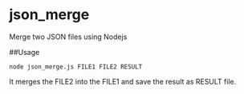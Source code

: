 # json_merge
Merge two JSON files using Nodejs

##Usage

```
node json_merge.js FILE1 FILE2 RESULT
```

It merges the FILE2 into the FILE1 and save the result as RESULT file.
